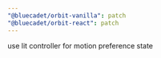 ```yaml
---
"@bluecadet/orbit-vanilla": patch
"@bluecadet/orbit-react": patch
---
```


use lit controller for motion preference state
